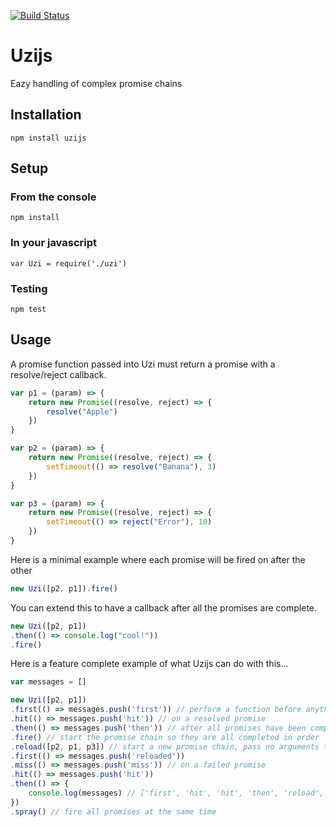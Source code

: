 [![Build Status](https://travis-ci.org/krazyjakee/uzijs.svg?branch=master)](https://travis-ci.org/krazyjakee/uzijs)

# Uzijs
Eazy handling of complex promise chains

## Installation

`npm install uzijs`

## Setup

### From the console
`npm install`

### In your javascript
`var Uzi = require('./uzi')`

### Testing

`npm test`

## Usage

A promise function passed into Uzi must return a promise with a resolve/reject callback.

```javascript
var p1 = (param) => {
	return new Promise((resolve, reject) => {
		resolve("Apple")
	})
}

var p2 = (param) => {
	return new Promise((resolve, reject) => {
		setTimeout(() => resolve("Banana"), 3)
	})
}

var p3 = (param) => {
	return new Promise((resolve, reject) => {
		setTimeout(() => reject("Error"), 10)
	})
}
```

Here is a minimal example where each promise will be fired on after the other
```javascript
new Uzi([p2, p1]).fire()
```

You can extend this to have a callback after all the promises are complete.
```javascript
new Uzi([p2, p1])
.then(() => console.log("cool!"))
.fire()
```


Here is a feature complete example of what Uzijs can do with this...
```javascript
var messages = []

new Uzi([p2, p1])
.first(() => messages.push('first')) // perform a function before anything else
.hit(() => messages.push('hit')) // on a resolved promise
.then(() => messages.push('then')) // after all promises have been completed
.fire() // start the promise chain so they are all completed in order
.reload([p2, p1, p3]) // start a new promise chain, pass no arguments to reload the existing promise chain
.first(() => messages.push('reloaded'))
.miss(() => messages.push('miss')) // on a failed promise
.hit(() => messages.push('hit'))
.then(() => {
	console.log(messages) // ['first', 'hit', 'hit', 'then', 'reload', 'hit', 'hit', 'miss']
})
.spray() // fire all promises at the same time
```
